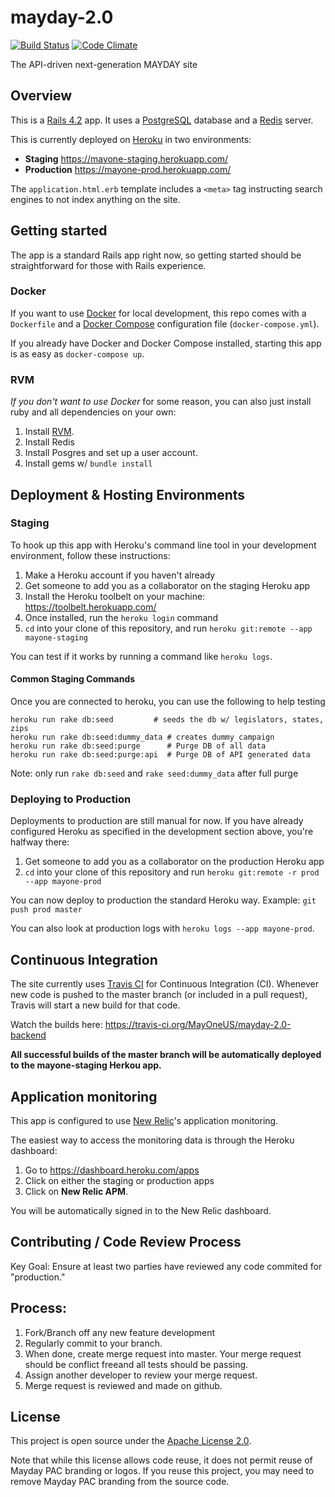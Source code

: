 mayday-2.0
==========

[![Build Status](https://travis-ci.org/MayOneUS/mayday-2.0-backend.svg?branch=master)](https://travis-ci.org/MayOneUS/mayday-2.0-backend)
[![Code Climate](https://codeclimate.com/github/MayOneUS/mayday-2.0-backend/badges/gpa.svg)](https://codeclimate.com/github/MayOneUS/mayday-2.0-backend)

The API-driven next-generation MAYDAY site

Overview
--------

This is a [Rails 4.2](http://rubyonrails.org/) app. It uses a [PostgreSQL](http://www.postgresql.org/) database and a [Redis](http://redis.io/) server.

This is currently deployed on [Heroku](https://www.heroku.com/) in two environments:

- **Staging** https://mayone-staging.herokuapp.com/
- **Production** https://mayone-prod.herokuapp.com/

The `application.html.erb` template includes a `<meta>` tag instructing search engines to not index anything on the site.

Getting started
---------------

The app is a standard Rails app right now, so getting started should be straightforward for those with Rails experience.

### Docker

If you want to use [Docker](https://www.docker.com/) for local development, this repo comes with a `Dockerfile` and a [Docker Compose](https://docs.docker.com/compose/) configuration file (`docker-compose.yml`).

If you already have Docker and Docker Compose installed, starting this app is as easy as `docker-compose up`.

### RVM

*If you don't want to use Docker* for some reason, you can also just install ruby and all dependencies on your own:

1. Install [RVM](https://rvm.io/rvm/install).
1. Install Redis
1. Install Posgres and set up a user account.
1. Install gems w/ `bundle install`

Deployment & Hosting Environments
---------------------------------

### Staging

To hook up this app with Heroku's command line tool in your development environment, follow these instructions:

1. Make a Heroku account if you haven't already
1. Get someone to add you as a collaborator on the staging Heroku app
1. Install the Heroku toolbelt on your machine: https://toolbelt.herokuapp.com/
1. Once installed, run the `heroku login` command
1. `cd` into your clone of this repository, and run `heroku git:remote --app mayone-staging`

You can test if it works by running a command like `heroku logs`.

#### Common Staging Commands

Once you are connected to heroku, you can use the following to help testing

    heroku run rake db:seed         # seeds the db w/ legislators, states, zips
    heroku run rake db:seed:dummy_data # creates dummy campaign
    heroku run rake db:seed:purge      # Purge DB of all data
    heroku run rake db:seed:purge:api  # Purge DB of API generated data

Note: only run `rake db:seed` and `rake seed:dummy_data` after full purge

### Deploying to Production


Deployments to production are still manual for now. If you have already configured Heroku as specified in the development section above, you're halfway there:

1. Get someone to add you as a collaborator on the production Heroku app
1. `cd` into your clone of this repository and run `heroku git:remote -r prod --app mayone-prod`

You can now deploy to production the standard Heroku way. Example: `git push prod master`

You can also look at production logs with `heroku logs --app mayone-prod`.

## Continuous Integration

The site currently uses [Travis CI](https://travis-ci.org/) for Continuous Integration (CI). Whenever new code is pushed to the master branch (or included in a pull request), Travis will start a new build for that code.

Watch the builds here: https://travis-ci.org/MayOneUS/mayday-2.0-backend

**All successful builds of the master branch will be automatically deployed to the mayone-staging Herkou app.**

## Application monitoring

This app is configured to use [New Relic](http://newrelic.com/)'s application monitoring.

The easiest way to access the monitoring data is through the Heroku dashboard:

1. Go to https://dashboard.heroku.com/apps
1. Click on either the staging or production apps
1. Click on **New Relic APM**.

You will be automatically signed in to the New Relic dashboard.

## Contributing / Code Review Process

Key Goal: Ensure at least two parties have reviewed any code commited for "production."

## Process:
1. Fork/Branch off any new feature development
2. Regularly commit to your branch.
3. When done, create merge request into master. Your merge request should be conflict freeand all tests should be passing.
4. Assign another developer to review your merge request.
5. Merge request is reviewed and made on github.

License
-------

This project is open source under the [Apache License 2.0](LICENSE).

Note that while this license allows code reuse, it does not permit reuse of Mayday PAC branding or logos. If you reuse this project, you may need to remove Mayday PAC branding from the source code.